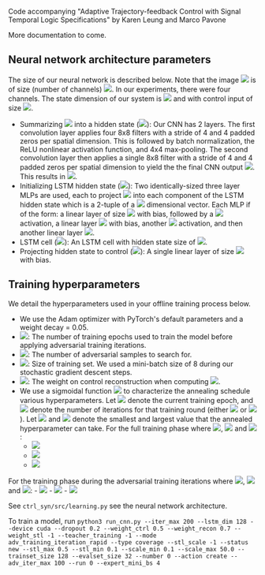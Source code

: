 Code accompanying "Adaptive Trajectory-feedback Control with Signal Temporal Logic Specifications" by Karen Leung and Marco Pavone

More documentation to come.




## Neural network architecture parameters
The size of our neural network is described below. Note that the image <img src="https://render.githubusercontent.com/render/math?math=e"> is of size (number of channels) <img src="https://render.githubusercontent.com/render/math?math=\times 480 \times 480">. In our experiments, there were four channels. The state dimension of our system is <img src="https://render.githubusercontent.com/render/math?math=n=4"> and with control input of size <img src="https://render.githubusercontent.com/render/math?math=m=2">.
- Summarizing <img src="https://render.githubusercontent.com/render/math?math=e"> into a hidden state (<img src="https://render.githubusercontent.com/render/math?math=g_\mathrm{CNN}^{|e|\rightarrow n_c}">): Our CNN has 2 layers. The first convolution layer applies four 8x8 filters with a stride of 4 and 4 padded zeros per spatial dimension. This is followed by batch normalization, the ReLU nonlinear activation function, and 4x4 max-pooling. The second convolution layer then applies a single 8x8 filter with a stride of 4 and 4 padded zeros per spatial dimension to yield the the final CNN output <img src="https://render.githubusercontent.com/render/math?math=c_\mathcal{E}">. This results in <img src="https://render.githubusercontent.com/render/math?math=n_c = 64">.
- Initializing LSTM hidden state (<img src="https://render.githubusercontent.com/render/math?math=g_\mathrm{MLP}^{n_c \rightarrow n_h}">):  Two identically-sized three layer MLPs are used, each to project <img src="https://render.githubusercontent.com/render/math?math=c_\mathcal{E}"> into each component of the LSTM hidden state which is a 2-tuple of a <img src="https://render.githubusercontent.com/render/math?math=n_h"> dimensional vector. Each MLP if of the form: a linear layer  of size <img src="https://render.githubusercontent.com/render/math?math=(64 + n, n_h)"> with bias, followed by a <img src="https://render.githubusercontent.com/render/math?math=\mathrm{Tanh}()"> activation, a linear layer <img src="https://render.githubusercontent.com/render/math?math=(n_h, n_h)"> with bias, another <img src="https://render.githubusercontent.com/render/math?math=\mathrm{Tanh}()"> activation, and then another linear layer <img src="https://render.githubusercontent.com/render/math?math=(n_h. n_h)">.
- LSTM cell (<img src="https://render.githubusercontent.com/render/math?math=g_\mathrm{LSTM}^{n\rightarrow n_h}">): An LSTM cell with hidden state size of <img src="https://render.githubusercontent.com/render/math?math=n_h = 128)">.
- Projecting hidden state to control (<img src="https://render.githubusercontent.com/render/math?math=g_\mathrm{MLP}^{n_h \rightarrow m}">): A single linear layer of size <img src="https://render.githubusercontent.com/render/math?math=(n_h, m)"> with bias.

## Training hyperparameters
We detail the hyperparameters used in your offline training process below.
- We use the Adam optimizer with PyTorch's default parameters and a weight decay = 0.05.
- <img src="https://render.githubusercontent.com/render/math?math=N_\mathrm{full} = 20">: The number of training epochs used to train the model before applying adversarial training iterations.
- <img src="https://render.githubusercontent.com/render/math?math=N_\mathrm{adv} = 128">: The number of adversarial samples to search for.
- <img src="https://render.githubusercontent.com/render/math?math=N=128">: Size of training set. We used a mini-batch size of 8 during our stochastic gradient descent steps.
- <img src="https://render.githubusercontent.com/render/math?math=\gamma_\mathrm{recon} = 0.5">: The weight on control reconstruction when computing <img src="https://render.githubusercontent.com/render/math?math=\mathcal{L}_\mathrm{recon}">.
- We use a sigmoidal function <img src="https://render.githubusercontent.com/render/math?math=\sigma_\mathrm{anneal}(i, l, u, b, c) = l + (u-l) \exp \left( \frac{i - bc}{b + i - bc}  \right)">
to characterize the annealing schedule various hyperparameters. Let <img src="https://render.githubusercontent.com/render/math?math=i"> denote the current training epoch, and <img src="https://render.githubusercontent.com/render/math?math=N"> denote the number of iterations for that training round (either <img src="https://render.githubusercontent.com/render/math?math=N_\mathrm{full}=200"> or <img src="https://render.githubusercontent.com/render/math?math=N_\mathrm{mini}=20">). Let <img src="https://render.githubusercontent.com/render/math?math=l"> and <img src="https://render.githubusercontent.com/render/math?math=u"> denote the smallest and largest value that the annealed hyperparameter can take.
For the full training phase where <img src="https://render.githubusercontent.com/render/math?math=N=N_\mathrm{full}">, <img src="https://render.githubusercontent.com/render/math?math=b = \frac{8N}{1000}"> and <img src="https://render.githubusercontent.com/render/math?math=c=6">:
    - <img src="https://render.githubusercontent.com/render/math?math=p_\mathrm{LSTM}(i) = \sigma_\mathrm{anneal}(i, 0.1, 1.0, b, c)"> 
    - <img src="https://render.githubusercontent.com/render/math?math=\gamma_\mathrm{STL}(i) = \sigma_\mathrm{anneal}(i, 0.1, \gamma_\mathrm{STL}, b, c)"> 
    - <img src="https://render.githubusercontent.com/render/math?math=\beta_\mathrm{STL}(i) = \sigma_\mathrm{anneal}(i, 0.1, 50, b, c)"> 
For the training phase during the adversarial training iterations where <img src="https://render.githubusercontent.com/render/math?math=N=N_\mathrm{mini}">, <img src="https://render.githubusercontent.com/render/math?math=b = \frac{8N}{1000}"> and <img src="https://render.githubusercontent.com/render/math?math=c=6">:
    - <img src="https://render.githubusercontent.com/render/math?math=p_\mathrm{LSTM}(i) = \sigma_\mathrm{anneal}(i, 0.8, 1.0, b, c)"> 
    - <img src="https://render.githubusercontent.com/render/math?math=\gamma_\mathrm{STL}(i) = \frac{3}{2}\gamma_\mathrm{STL}"> 
    - <img src="https://render.githubusercontent.com/render/math?math=\beta_\mathrm{STL}(i) = \sigma_\mathrm{anneal}(i, 20, 50, b, c)"> 


See `ctrl_syn/src/learning.py` see the neural network architecture.

To train a model, run
`python3 run_cnn.py --iter_max 200 --lstm_dim 128 --device cuda --dropout 0.2 --weight_ctrl 0.5 --weight_recon 0.7 --weight_stl -1 --teacher_training -1 --mode adv_training_iteration_rapid --type coverage --stl_scale -1 --status new --stl_max 0.5 --stl_min 0.1 --scale_min 0.1 --scale_max 50.0 --trainset_size 128 --evalset_size 32 --number 0 --action create --adv_iter_max 100 --run 0 --expert_mini_bs 4`

